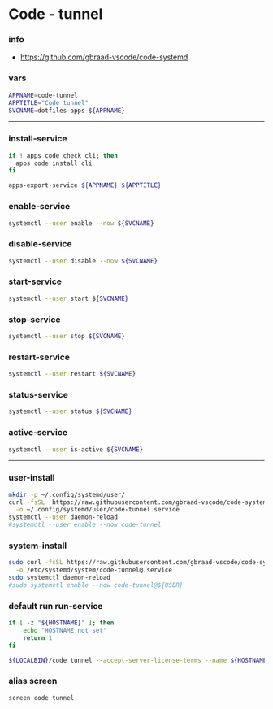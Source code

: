 # Code - tunnel

### info

  - https://github.com/gbraad-vscode/code-systemd


### vars
```sh
APPNAME=code-tunnel
APPTITLE="Code tunnel"
SVCNAME=dotfiles-apps-${APPNAME}
```

---

### install-service
```sh
if ! apps code check cli; then
  apps code install cli
fi

apps-export-service ${APPNAME} ${APPTITLE}
```

### enable-service
```sh
systemctl --user enable --now ${SVCNAME}
```

### disable-service
```sh
systemctl --user disable --now ${SVCNAME}
```

### start-service
```sh
systemctl --user start ${SVCNAME}
```

### stop-service
```sh
systemctl --user stop ${SVCNAME}
```

### restart-service
```sh
systemctl --user restart ${SVCNAME}
```

### status-service
```sh
systemctl --user status ${SVCNAME}
```

### active-service
```sh
systemctl --user is-active ${SVCNAME}
```

---

### user-install
```sh
mkdir -p ~/.config/systemd/user/
curl -fsSL  https://raw.githubusercontent.com/gbraad-vscode/code-systemd/refs/heads/main/user/code-tunnel.service   \
  -o ~/.config/systemd/user/code-tunnel.service
systemctl --user daemon-reload
#systemctl --user enable --now code-tunnel
```

### system-install
```sh
sudo curl -fsSL https://raw.githubusercontent.com/gbraad-vscode/code-systemd/refs/heads/main/system/code-tunnel%40.service   \
  -o /etc/systemd/system/code-tunnel@.service
sudo systemctl daemon-reload
#sudo systemctl enable --now code-tunnel@${USER}
```

### default run run-service
```sh interactive
if [ -z "${HOSTNAME}" ]; then
    echo "HOSTNAME not set"
    return 1
fi

${LOCALBIN}/code tunnel --accept-server-license-terms --name ${HOSTNAME}
```

### alias screen
```sh
screen code tunnel
```

